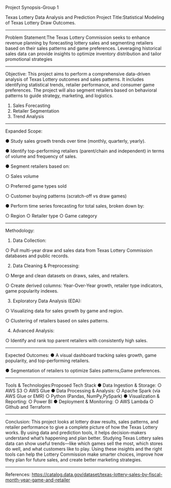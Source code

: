 Project Synopsis-Group 1




Texas Lottery Data Analysis and Prediction
Project Title:Statistical Modeling of Texas Lottery Draw Outcomes.
________________________________________
Problem Statement:The Texas Lottery Commission seeks to enhance revenue planning by forecasting lottery sales and segmenting retailers based on their sales patterns and game preferences. Leveraging historical sales data can provide insights to optimize inventory distribution and tailor promotional strategies
________________________________________
Objective:
This project aims to perform a comprehensive data-driven analysis of Texas Lottery outcomes and sales patterns. It includes identifying statistical trends, retailer performance, and consumer game preferences. The project will also segment retailers based on behavioral patterns to guide strategy, marketing, and logistics.
1.	Sales Forecasting
2.	Retailer Segmentation
3.	Trend Analysis
________________________________________
Expanded Scope:

●	Study sales growth trends over time (monthly, quarterly, yearly).

●	Identify top-performing retailers (parent/chain and independent) in terms of volume and frequency of sales.

●	Segment retailers based on:

○	Sales volume

○	Preferred game types sold

○	Customer buying patterns (scratch-off vs draw games)

●	Perform time series forecasting for total sales, broken down by:

○	Region
○	Retailer type
○	Game category

________________________________________
Methodology:
1.	Data Collection:

○	Pull multi-year draw and sales data from Texas Lottery Commission databases and public records.

2.	Data Cleaning & Preprocessing:

○	Merge and clean datasets on draws, sales, and retailers.

○	Create derived columns: Year-Over-Year growth, retailer type indicators, game popularity indexes.

3.	Exploratory Data Analysis (EDA):

○	Visualizing data for sales growth by game and region.

○	Clustering of retailers based on sales patterns. 

4.	Advanced Analysis:

○	Identify and rank top parent retailers with consistently high sales.

________________________________________
Expected Outcomes:
●	A visual dashboard tracking sales growth, game popularity, and top-performing retailers.

●	Segmentation of retailers to optimize Sales patterns,Game preferences.

________________________________________
Tools & Technologies:Proposed Tech Stack
●	Data Ingestion & Storage:
○	AWS S3
○	AWS Glue
●	Data Processing & Analysis:
○	Apache Spark (via AWS Glue or EMR)
○	Python (Pandas, NumPy,PySpark)
●	Visualization & Reporting:
○	Power BI
●	Deployment & Monitoring:
○	AWS Lambda
○	Github and Terraform
________________________________________
Conclusion:
This project looks at lottery draw results, sales patterns, and retailer performance to give a complete picture of how the Texas Lottery works. By using data and prediction tools, it helps decision-makers understand what’s happening and plan better.
Studying Texas Lottery sales data can show useful trends—like which games sell the most, which stores do well, and what customers like to play. Using these insights and the right tools can help the Lottery Commission make smarter choices, improve how they plan for future sales, and create better marketing strategies.
________________________________________
References:
https://catalog.data.gov/dataset/texas-lottery-sales-by-fiscal-month-year-game-and-retailer
